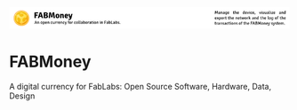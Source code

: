 <img src="code/desktop_app/images/fabmoney-header.png">

FABMoney
========

A digital currency for FabLabs: Open Source Software, Hardware, Data, Design
